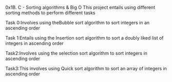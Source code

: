 0x1B. C - Sorting algorithms & Big O
This project entails using different sorting methods to perform different tasks

Task 0:Involves using theBubble sort algorithm to sort integers in an ascending order

Task 1:Entails using the Insertion sort algorithm to sort a doubly liked list of integers in ascending order

Task2:Involves using the selection sort algorithm to sort integers in ascending order

Task3:This involves using Quick sort algorithm to sort an array of integers in ascending order
